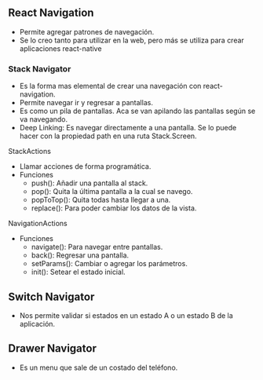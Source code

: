 ## React Navigation

* Permite agregar patrones de navegación.
* Se lo creo tanto para utilizar en la web, pero más se utiliza para crear aplicaciones react-native

### Stack Navigator

* Es la forma mas elemental de crear una navegación con react-navigation.
* Permite navegar ir y regresar a pantallas.
* Es como un pila de pantallas. Aca se van apilando las pantallas según se va navegando.
* Deep Linking: Es navegar directamente a una pantalla. Se lo puede hacer con la propiedad path en una ruta Stack.Screen.

StackActions

* Llamar acciones de forma programática.
* Funciones
  * push(): Añadir una pantalla al stack.
  * pop(): Quita la última pantalla a la cual se navego.
  * popToTop(): Quita todas hasta llegar a una.
  * replace(): Para poder cambiar los datos de la vista.

NavigationActions

* Funciones
  * navigate(): Para navegar entre pantallas.
  * back(): Regresar una pantalla.
  * setParams(): Cambiar o agregar los parámetros.
  * init(): Setear el estado inicial.

## Switch Navigator

* Nos permite validar si estados en un estado A o un estado B de la aplicación.

## Drawer Navigator

* Es un menu que sale de un costado del teléfono.
